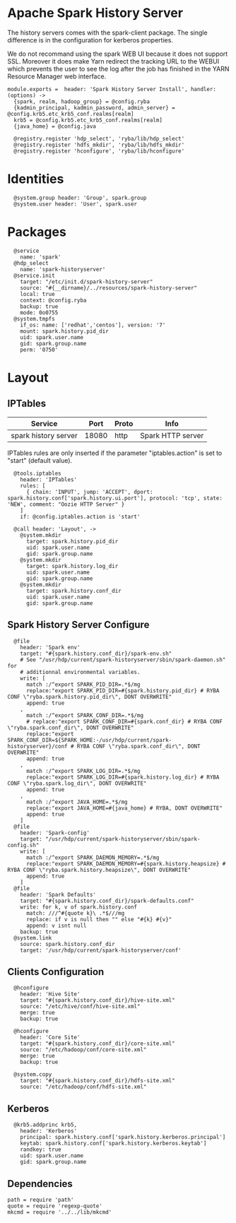 
# Apache Spark History Server

The history servers comes with the spark-client package. The single difference 
is in the configuration for  kerberos properties.

We do not recommand using the spark WEB UI because it does not support SSL. 
Moreover it does make Yarn redirect the tracking URL to the WEBUI which prevents
the user to see the log after the job has finished in the YARN Resource Manager 
web interface.

    module.exports =  header: 'Spark History Server Install', handler: (options) ->
      {spark, realm, hadoop_group} = @config.ryba
      {kadmin_principal, kadmin_password, admin_server} = @config.krb5.etc_krb5_conf.realms[realm]
      krb5 = @config.krb5.etc_krb5_conf.realms[realm]
      {java_home} = @config.java

      @registry.register 'hdp_select', 'ryba/lib/hdp_select'
      @registry.register 'hdfs_mkdir', 'ryba/lib/hdfs_mkdir'
      @registry.register 'hconfigure', 'ryba/lib/hconfigure'

# Identities

      @system.group header: 'Group', spark.group
      @system.user header: 'User', spark.user

# Packages

      @service
        name: 'spark'
      @hdp_select
        name: 'spark-historyserver'
      @service.init
        target: "/etc/init.d/spark-history-server"
        source: "#{__dirname}/../resources/spark-history-server"
        local: true
        context: @config.ryba
        backup: true
        mode: 0o0755
      @system.tmpfs
        if_os: name: ['redhat','centos'], version: '7'
        mount: spark.history.pid_dir
        uid: spark.user.name
        gid: spark.group.name
        perm: '0750'

# Layout

## IPTables

| Service              | Port  | Proto | Info              |
|----------------------|-------|-------|-------------------|
| spark history server | 18080 | http  | Spark HTTP server |

IPTables rules are only inserted if the parameter "iptables.action" is set to
"start" (default value).

      @tools.iptables
        header: 'IPTables'
        rules: [
          { chain: 'INPUT', jump: 'ACCEPT', dport: spark.history.conf['spark.history.ui.port'], protocol: 'tcp', state: 'NEW', comment: "Oozie HTTP Server" }
        ]
        if: @config.iptables.action is 'start'

      @call header: 'Layout', ->
        @system.mkdir
          target: spark.history.pid_dir
          uid: spark.user.name
          gid: spark.group.name
        @system.mkdir
          target: spark.history.log_dir
          uid: spark.user.name
          gid: spark.group.name
        @system.mkdir
          target: spark.history.conf_dir
          uid: spark.user.name
          gid: spark.group.name

## Spark History Server Configure

      @file
        header: 'Spark env'
        target: "#{spark.history.conf_dir}/spark-env.sh"
        # See "/usr/hdp/current/spark-historyserver/sbin/spark-daemon.sh" for
        # additionnal environmental variables.
        write: [
          match :/^export SPARK_PID_DIR=.*$/mg
          replace:"export SPARK_PID_DIR=#{spark.history.pid_dir} # RYBA CONF \"ryba.spark.history.pid_dir\", DONT OVERWRITE"
          append: true
        ,
          match :/^export SPARK_CONF_DIR=.*$/mg
          # replace:"export SPARK_CONF_DIR=#{spark.conf_dir} # RYBA CONF \"ryba.spark.conf_dir\", DONT OVERWRITE"
          replace:"export SPARK_CONF_DIR=${SPARK_HOME:-/usr/hdp/current/spark-historyserver}/conf # RYBA CONF \"ryba.spark.conf_dir\", DONT OVERWRITE"
          append: true
        ,
          match :/^export SPARK_LOG_DIR=.*$/mg
          replace:"export SPARK_LOG_DIR=#{spark.history.log_dir} # RYBA CONF \"ryba.spark.log_dir\", DONT OVERWRITE"
          append: true
        ,
          match :/^export JAVA_HOME=.*$/mg
          replace:"export JAVA_HOME=#{java_home} # RYBA, DONT OVERWRITE"
          append: true
        ]
      @file
        header: 'Spark-config'
        target: "/usr/hdp/current/spark-historyserver/sbin/spark-config.sh"
        write: [
          match :/^export SPARK_DAEMON_MEMORY=.*$/mg
          replace:"export SPARK_DAEMON_MEMORY=#{spark.history.heapsize} # RYBA CONF \"ryba.spark.history.heapsize\", DONT OVERWRITE"
          append: true
        ]
      @file
        header: 'Spark Defaults'
        target: "#{spark.history.conf_dir}/spark-defaults.conf"
        write: for k, v of spark.history.conf
          match: ///^#{quote k}\ .*$///mg
          replace: if v is null then "" else "#{k} #{v}"
          append: v isnt null
        backup: true
      @system.link
        source: spark.history.conf_dir
        target: '/usr/hdp/current/spark-historyserver/conf'

## Clients Configuration

      @hconfigure
        header: 'Hive Site'
        target: "#{spark.history.conf_dir}/hive-site.xml"
        source: "/etc/hive/conf/hive-site.xml"
        merge: true
        backup: true

      @hconfigure
        header: 'Core Site'
        target: "#{spark.history.conf_dir}/core-site.xml"
        source: "/etc/hadoop/conf/core-site.xml"
        merge: true
        backup: true

      @system.copy
        target: "#{spark.history.conf_dir}/hdfs-site.xml"
        source: "/etc/hadoop/conf/hdfs-site.xml"

## Kerberos

      @krb5.addprinc krb5,
        header: 'Kerberos'
        principal: spark.history.conf['spark.history.kerberos.principal']
        keytab: spark.history.conf['spark.history.kerberos.keytab']
        randkey: true
        uid: spark.user.name
        gid: spark.group.name

## Dependencies

    path = require 'path'
    quote = require 'regexp-quote'
    mkcmd = require '../../lib/mkcmd'
